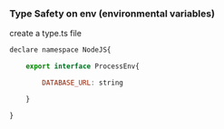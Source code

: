 ### Type Safety on env (environmental variables)

create a type.ts file 
```js
declare namespace NodeJS{

    export interface ProcessEnv{

        DATABASE_URL: string

    }

}
```